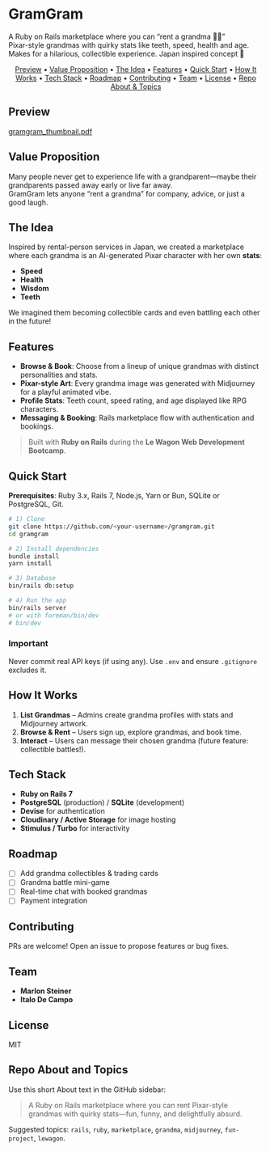 # GramGram

A Ruby on Rails marketplace where you can “rent a grandma 👵🏻”  
Pixar-style grandmas with quirky stats like teeth, speed, health and age. Makes for a hilarious, collectible experience.
Japan inspired concept 🎌

<p align="center">
  <a href="#preview">Preview</a> •
  <a href="#value-proposition">Value Proposition</a> •
  <a href="#the-idea">The Idea</a> •
  <a href="#features">Features</a> •
  <a href="#quick-start">Quick Start</a> •
  <a href="#how-it-works">How It Works</a> •
  <a href="#tech-stack">Tech Stack</a> •
  <a href="#roadmap">Roadmap</a> •
  <a href="#contributing">Contributing</a> •
  <a href="#team">Team</a> •
  <a href="#license">License</a> •
  <a href="#repo-about-and-topics">Repo About & Topics</a>
</p>

## Preview
[gramgram_thumbnail.pdf](https://github.com/user-attachments/files/22730592/gramgram_thumbnail.pdf)





## Value Proposition
Many people never get to experience life with a grandparent—maybe their grandparents passed away early or live far away.  
GramGram lets anyone “rent a grandma” for company, advice, or just a good laugh.


## The Idea
Inspired by rental-person services in Japan, we created a marketplace where each grandma is an AI-generated Pixar character with her own **stats**:  
- **Speed**  
- **Health**  
- **Wisdom**
- **Teeth**

We imagined them becoming collectible cards and even battling each other in the future!


## Features
- **Browse & Book**: Choose from a lineup of unique grandmas with distinct personalities and stats.
- **Pixar-style Art**: Every grandma image was generated with Midjourney for a playful animated vibe.
- **Profile Stats**: Teeth count, speed rating, and age displayed like RPG characters.
- **Messaging & Booking**: Rails marketplace flow with authentication and bookings.

> Built with **Ruby on Rails** during the **Le Wagon Web Development Bootcamp**.

## Quick Start
**Prerequisites**: Ruby 3.x, Rails 7, Node.js, Yarn or Bun, SQLite or PostgreSQL, Git.

```bash
# 1) Clone
git clone https://github.com/<your-username>/gramgram.git
cd gramgram

# 2) Install dependencies
bundle install
yarn install

# 3) Database
bin/rails db:setup

# 4) Run the app
bin/rails server
# or with foreman/bin/dev
# bin/dev

```
### Important
Never commit real API keys (if using any). Use `.env` and ensure `.gitignore` excludes it.

## How It Works
1. **List Grandmas** – Admins create grandma profiles with stats and Midjourney artwork.  
2. **Browse & Rent** – Users sign up, explore grandmas, and book time.  
3. **Interact** – Users can message their chosen grandma (future feature: collectible battles!).

## Tech Stack
- **Ruby on Rails 7**  
- **PostgreSQL** (production) / **SQLite** (development)  
- **Devise** for authentication  
- **Cloudinary / Active Storage** for image hosting  
- **Stimulus / Turbo** for interactivity

## Roadmap
- [ ] Add grandma collectibles & trading cards  
- [ ] Grandma battle mini-game  
- [ ] Real-time chat with booked grandmas  
- [ ] Payment integration

## Contributing
PRs are welcome! Open an issue to propose features or bug fixes.

## Team
- **Marlon Steiner**  
- **Italo De Campo**

## License
MIT

## Repo About and Topics
Use this short About text in the GitHub sidebar:

> A Ruby on Rails marketplace where you can rent Pixar-style grandmas with quirky stats—fun, funny, and delightfully absurd.

Suggested topics: `rails`, `ruby`, `marketplace`, `grandma`, `midjourney`, `fun-project`, `lewagon`.

